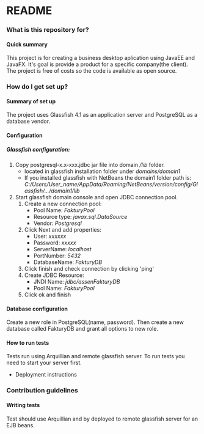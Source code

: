 # README #

### What is this repository for? ###

#### Quick summary ####
This project is for creating a business desktop aplication using JavaEE and JavaFX. It's goal is provide a product for a specific company(the client). The project is free of costs so the code is available as open source.



### How do I get set up? ###

#### Summary of set up ####

The project uses Glassfish 4.1 as an application server and PostgreSQL as a database vendor.

#### Configuration ####
##### Glassfish configuration: #####
1. Copy postgresql-x.x-xxx.jdbc jar file into domain */lib* folder.
	* located in glassfish installation folder under *domains/domain1*
	* If you installed glassfish with NetBeans the domain1 folder path is: *C:/Users/User_name/AppData/Roaming/NetBeans/version/config/Glassfish/.../domain1/lib*
1. Start glassfish domain console and open JDBC connection pool.
	1. Create a new connection pool:
		* Pool Name: *FakturyPool*
		* Resource type: *javax.sql.DataSource*
		* Vendor: *Postgresql*
	2. Click Next and add properties: 
		* User: *xxxxxx*
		* Password: *xxxxx*
		* ServerName: *localhost*
		* PortNumber: *5432*
		* DatabaseName: *FakturyDB*
	3. Click finish and check connection by clicking 'ping'
	4. Create JDBC Resource:
		* JNDI Name: *jdbc/assenFakturyDB*
		* Pool Name: *FakturyPool*
	5. Click ok and finish

#### Database configuration ####
Create a new role in PostgreSQL(name, password). Then create a new database called FakturyDB and grant all options to new role.

#### How to run tests ####
Tests run using Arquillian and remote glassfish server. To run tests you need to start your server first. 

* Deployment instructions

### Contribution guidelines ###

#### Writing tests ####
Test should use Arquillian and by deployed to remote glassfish server for an EJB beans.
